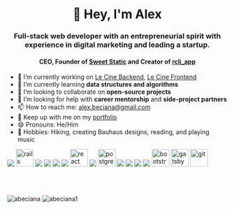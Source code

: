  <h1 align="center">👋 Hey, I'm Alex</h1>

<h3 align="center">Full-stack web developer with an entrepreneurial spirit with experience in digital marketing and leading a startup.

<h4 align="center">CEO, Founder of <a href="https://www.sweetstatic.com">Sweet Static</a> and Creator of <a href="https://rubygems.org/gems/rcli_app">rcli_app</a></h4>


</h3>

- 🔭 I’m currently working on <a href="https://github.com/abeciana1/le-cine-backend">Le Cine Backend</a>, <a href="https://github.com/abeciana1/le-cine-frontend">Le Cine Frontend</a>
- 🌱 I’m currently learning <strong>data structures and algorithms</strong>
- 👯 I’m looking to collaborate on <strong>open-source projects</strong>
- 🤔 I’m looking for help with <strong>career mentorship</strong> and <strong>side-project partners</strong>
- 📫 How to reach me: <a href="mailto:alex.beciana@gmail.com">alex.beciana@gmail.com</a>
- 🏃 Keep up with me on my <a href="https://alexbeciana.com/" target="_blank" alt="Alex Beciana - Portfolio">portfolio</a>
- 😄 Pronouns: He/Him
- 🎨 Hobbies: Hiking, creating Bauhaus designs, reading, and playing music
<!-- - ⚡ Fun fact: ... -->
<!-- - 💬 Ask me about ... -->

<!-- 
<h4>📝 Blog Posts</h4>

 -->
 <p align="left">
 <img src="https://img.icons8.com/color/48/000000/ruby-programming-language.png"/>
 <img src="https://devicons.github.io/devicon/devicon.git/icons/rails/rails-original-wordmark.svg" alt="rails" width="40" height="40"/>
 <img src="https://img.icons8.com/color/48/000000/ruby-gem.png"/>
 <img src="https://img.icons8.com/color/48/000000/html-5.png"/>
 <img src="https://img.icons8.com/color/48/000000/css3.png"/>
 <img src="https://img.icons8.com/color/48/000000/javascript.png"/>
 <img src="https://devicons.github.io/devicon/devicon.git/icons/react/react-original-wordmark.svg" alt="react" width="40" height="40"/>
 <img src="https://img.icons8.com/color/48/000000/redux.png"/>
 <img src="https://devicons.github.io/devicon/devicon.git/icons/postgresql/postgresql-original-wordmark.svg" alt="postgresql" width="40" height="40"/> 
 <img src="https://img.icons8.com/color/48/000000/adobe-photoshop.png"/>
 <img src="https://img.icons8.com/color/48/000000/adobe-illustrator.png"/>
 <img src="https://img.icons8.com/color/48/000000/adobe-xd.png"/>
 <img src="https://img.icons8.com/color/48/000000/adobe-indesign.png"/>
 <img src="https://devicons.github.io/devicon/devicon.git/icons/bootstrap/bootstrap-plain.svg" alt="bootstrap" width="40" height="40"/>
 <img src="https://www.vectorlogo.zone/logos/gatsbyjs/gatsbyjs-icon.svg" alt="gatsby" width="40" height="40"/> 
 <img src="https://www.vectorlogo.zone/logos/git-scm/git-scm-icon.svg" alt="git" width="40" height="40"/>
 </p>
<br />
<br />
 <!-- <p>&nbsp;<img align="center" src="https://github-readme-stats.vercel.app/api?username=abeciana1&show_icons=true" alt="abeciana" /></p> -->
<p align="left"><img src="https://github-readme-stats.vercel.app/api/top-langs/?username=abeciana1&layout=compact&hide=html" alt="abeciana" />
 <!-- </p> -->
<!-- <p> -->
<img src="https://github-readme-stats.vercel.app/api?username=abeciana1&show_icons=true" alt="abeciana1" /></p>

